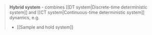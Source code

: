 
> **Hybrid system** - combines [[DT system|Discrete-time deterministic system]] and [[CT system|Continuous-time deterministic system]] dynamics, e.g.
> * [[Sample and hold system]]